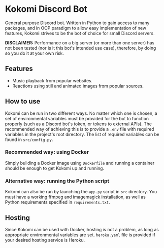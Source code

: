 # Kokomi Discord Bot
General purpose Discord bot. Written in Python to gain access to many packages, and in OOP paradigm to allow easy implementation of new features, Kokomi strives to be the bot of choice for small Discord servers. 

**DISCLAIMER:** Performance on a big server (or more than one server) has not been tested (nor is it this bot's intended use case), therefore, by doing so you do it at your own risk. 

## Features
- Music playback from popular websites.
- Reactions using still and animated images from popular sources.

## How to use
Kokomi can be run in two different ways. No matter which one is chosen, a set of environmental variables must be provided for the bot to function properly (such as a Discord bot's token, or tokens to external APIs). The recommended way of achieving this is to provide a ```.env``` file with required variables in the project's root directory. The list of required variables can be found in ```src/config.py```.

### Recommended way: using Docker
Simply building a Docker image using ```Dockerfile``` and running a container should be enough to get Kokomi up and running.

### Alternative way: running the Python script
Kokomi can also be run by launching the ```app.py``` script in ```src``` directory. You must have a working ffmpeg and imagemagick installation, as well as Python requirements specified in ```requirements.txt```.

## Hosting
Since Kokomi can be used with Docker, hosting is not a problem, as long as appropriate environmental variables are set. ```heroku.yaml``` file is provided if your desired hosting service is Heroku.
